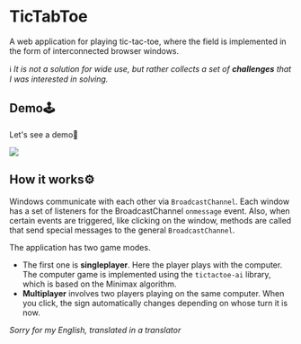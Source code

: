 # TicTabToe

A web application for playing tic-tac-toe, where the field is implemented in the form of interconnected browser windows.

ℹ️ _It is not a solution for wide use, but rather collects a set of **challenges** that I was interested in solving._
## Demo🕹

Let's see a demo🔽

![](https://s1.gifyu.com/images/tictabtoe-demo.gif)


## How it works⚙️

Windows communicate with each other via `BroadcastChannel`. Each window has a set of listeners for the BroadcastChannel `onmessage` event. Also, when certain events are triggered, like clicking on the window, methods are called that send special messages to the general `BroadcastChannel`.

The application has two game modes. 
- The first one is **singleplayer**. Here the player plays with the computer. The computer game is implemented using the `tictactoe-ai` library, which is based on the Minimax algorithm. 
- **Multiplayer** involves two players playing on the same computer. When you click, the sign automatically changes depending on whose turn it is now.

_Sorry for my English, translated in a translator_